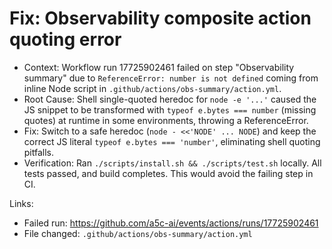 # Fix: Observability composite action quoting error

- Context: Workflow run 17725902461 failed on step "Observability summary" due to `ReferenceError: number is not defined` coming from inline Node script in `.github/actions/obs-summary/action.yml`.
- Root Cause: Shell single-quoted heredoc for `node -e '...'` caused the JS snippet to be transformed with `typeof e.bytes === number` (missing quotes) at runtime in some environments, throwing a ReferenceError.
- Fix: Switch to a safe heredoc (`node - <<'NODE' ... NODE`) and keep the correct JS literal `typeof e.bytes === 'number'`, eliminating shell quoting pitfalls.
- Verification: Ran `./scripts/install.sh && ./scripts/test.sh` locally. All tests passed, and build completes. This would avoid the failing step in CI.

Links:

- Failed run: https://github.com/a5c-ai/events/actions/runs/17725902461
- File changed: `.github/actions/obs-summary/action.yml`
